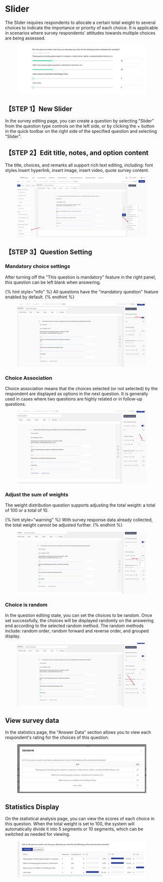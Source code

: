 # Slider



The Slider requires respondents to allocate a certain total weight to several choices to indicate the importance or priority of each choice. It is applicable in scenarios where survey respondents' attitudes towards multiple choices are being assessed.

<figure><img src="../../.gitbook/assets/image (969).png" alt=""><figcaption></figcaption></figure>

## 【STEP 1】New Slider

In the survey editing page, you can create a question by selecting "Slider" from the question type controls on the left side, or by clicking the + button in the quick toolbar on the right side of the specified question and selecting "Slider".



## 【STEP 2】Edit title, notes, and option content

The title, choices, and remarks all support rich text editing, including: font styles.Insert hyperlink, insert image, insert video, quote survey content.

<figure><img src="../../.gitbook/assets/image (970).png" alt=""><figcaption></figcaption></figure>

## 【STEP 3】Question Setting

### Mandatory choice settings

After turning off the "This question is mandatory" feature in the right panel, this question can be left blank when answering.

{% hint style="info" %}
All questions have the "mandatory question" feature enabled by default.
{% endhint %}

<figure><img src="../../.gitbook/assets/image (971).png" alt=""><figcaption></figcaption></figure>

### Choice Association

Choice association means that the choices selected (or not selected) by the respondent are displayed as options in the next question. It is generally used in cases where two questions are highly related or in follow-up questions.

<figure><img src="../../.gitbook/assets/image (972).png" alt=""><figcaption></figcaption></figure>

### Adjust the sum of weights

The weight distribution question supports adjusting the total weight: a total of 100 or a total of 10.

{% hint style="warning" %}
With survey response data already collected, the total weight cannot be adjusted further.
{% endhint %}

<figure><img src="../../.gitbook/assets/image (973).png" alt=""><figcaption></figcaption></figure>

### Choice is random

In the question editing state, you can set the choices to be random. Once set successfully, the choices will be displayed randomly on the answering end according to the selected random method. The random methods include: random order, random forward and reverse order, and grouped display.

<figure><img src="../../.gitbook/assets/image (974).png" alt=""><figcaption></figcaption></figure>

####

## View survey data

In the statistics page, the "Answer Data" section allows you to view each respondent's rating for the choices of this question.

<figure><img src="../../.gitbook/assets/image (5) (1) (1) (1) (1) (1) (1).png" alt=""><figcaption></figcaption></figure>

## Statistics Display

On the statistical analysis page, you can view the scores of each choice in this question. When the total weight is set to 100, the system will automatically divide it into 5 segments or 10 segments, which can be switched as needed for viewing.

<figure><img src="../../.gitbook/assets/image (1) (1) (1) (1) (1) (1) (1) (1) (1) (1).png" alt=""><figcaption></figcaption></figure>

